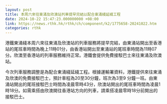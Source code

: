 ```yaml
---
layout: post
title: 本周六來往東涌及欣澳站列車提早完結以配合東涌綫延綫工程
date: 2024-10-22 15:47:23.000000000 +08:00
link: https://news.rthk.hk/rthk/ch/component/k2/1775658-20241022.htm
categories: rthk
---
```


港鐵東涌綫本周六來往東涌及欣澳站的列車服務將提早完結，由東涌站開出至香港站的尾班車時間為晚上11時01分，由香港站開出至東涌站的尾班車時間為11時07分。欣澳至香港站的列車服務維持正常。港鐵會提供免費接駁巴士來往東涌及欣澳站。

今次列車服務調整是為配合東涌綫延綫工程。根據運輸署資料，港鐵提供來往東涌及欣澳的免費接駁巴士，預計車程為20至30分鐘，班次為3至9 分鐘一班。由東涌站開出的尾班接駁巴士時間為凌晨零時43分，欣澳站開出的尾班車時間為凌晨1時18分。如需乘搭由欣澳開往香港站方向的列車，請乘搭凌晨零時18分前開出的接駁巴士。
